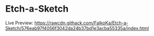 # Etch-a-Sketch
Live Preview:
https://rawcdn.githack.com/FalkoKa/Etch-a-Sketch/576eab97f4056f3042da24b37bd1e3acba55335a/index.html

